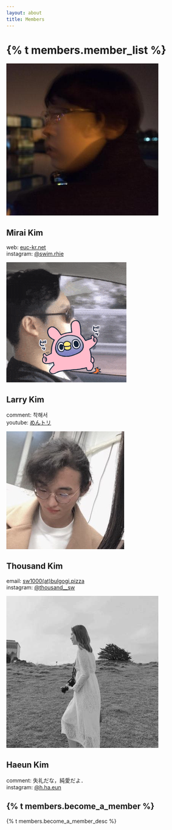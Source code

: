 ```yaml
---
layout: about
title: Members
---
```


# {% t members.member_list %}
<div class="member">
    <img src="/assets/img/members/mirai_kim.jpg" alt="profile_image" />
    <h2>Mirai Kim</h2>
    <p>
    web: <a href="https://euc-kr.net" target="_blank" rel="noopener noreferrer">euc-kr.net</a><br>
    instagram: <a href="https://www.instagram.com/swim.rhie" target="_blank" rel="noopener noreferrer">@swim.rhie</a>
    </p>
</div>
<div class="member">
<img src="/assets/img/members/larry_kim.gif" alt="profile_image" />
    <h2>Larry Kim</h2>
    <p>
    comment: 착해서<br>
    youtube: <a href="https://www.youtube.com/channel/UC8qIYDaE2d_DGGNVv6FCFTA" target="_blank" rel="noopener noreferrer">めんトリ</a><br>
    </p>
</div>
<div class="member">
<img src="/assets/img/members/thousand_kim.jpg" alt="profile_image" />
    <h2>Thousand Kim</h2>
    <p>
    email:  <a href="mailto:{{ site.emails.thousand | encode_email }}" title="Contact me">sw1000(at)bulgogi.pizza</a><br>
    instagram: <a href="https://www.instagram.com/thousand__sw" target="_blank" rel="noopener noreferrer">@thousand__sw</a>
    </p>
</div>
<div class="member">
<img src="/assets/img/members/haeun_kim.jpg" alt="profile_image" />
    <h2>Haeun Kim</h2>
    <p>
    comment:  失礼だな，純愛だよ．<br>
    instagram: <a href="https://www.instagram.com/h.ha.eun" target="_blank" rel="noopener noreferrer">@h.ha.eun</a>
    </p>
</div>

## {% t members.become_a_member %}
{% t members.become_a_member_desc %}
